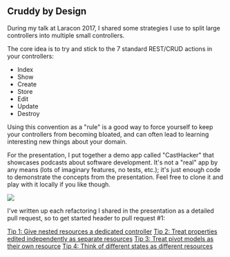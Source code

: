 ## Cruddy by Design

During my talk at Laracon 2017, I shared some strategies I use to split large controllers into multiple small controllers.

The core idea is to try and stick to the 7 standard REST/CRUD actions in your controllers:

- Index
- Show
- Create
- Store
- Edit
- Update
- Destroy

Using this convention as a "rule" is a good way to force yourself to keep your controllers from becoming bloated, and can often lead to learning interesting new things about your domain.

For the presentation, I put together a demo app called "CastHacker" that showcases podcasts about software development. It's not a "real" app by any means (lots of imaginary features, no tests, etc.); it's just enough code to demonstrate the concepts from the presentation. Feel free to clone it and play with it locally if you like though.

![](https://pbs.twimg.com/media/DFN7pwiU0AE-qPG.jpg:large)

I've written up each refactoring I shared in the presentation as a detailed pull request, so to get started header to pull request #1:

[Tip 1: Give nested resources a dedicated controller](https://github.com/adamwathan/laracon2017/pull/1)
[Tip 2: Treat properties edited independently as separate resources](https://github.com/adamwathan/laracon2017/pull/1)
[Tip 3: Treat pivot models as their own resource](https://github.com/adamwathan/laracon2017/pull/1)
[Tip 4: Think of different states as different resources](https://github.com/adamwathan/laracon2017/pull/1)
